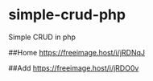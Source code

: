 # simple-crud-php
Simple CRUD in php

##Home
https://freeimage.host/i/jRDNqJ

##Add
https://freeimage.host/i/jRDO0v
